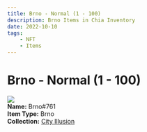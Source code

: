 ```yaml
---
title: Brno - Normal (1 - 100)
description: Brno Items in Chia Inventory
date: 2022-10-10
tags:
    - NFT
    - Items
---
```


# Brno - Normal (1 - 100)
<div class="item_thumbnail">
<img loading="lazy" src="https://fjsawcfrds64u3bdrepnopuzrxpgy3lod3c4tqsryskluel4.arweave.net/KmQLCLEcvcpsI4ke1z6Zjd-5sbW4_excnCUcSUuhF8M"><br/>
<div><strong>Name:</strong> Brno#761</div>
<div><strong>Item Type:</strong> Brno</div>
<div><strong>Collection:</strong> <a href="https://www.spacescan.io/xch/nft/collection/col1lend2dcn558km4wcwta4xnkfv3xpcmlp9kyt0m909emvfxechlyqdl5ndg">City Illusion</a></div>
</div>

